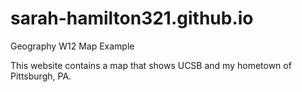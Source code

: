 # sarah-hamilton321.github.io
Geography W12 Map Example

This website contains a map that shows UCSB and my hometown of Pittsburgh, PA. 
